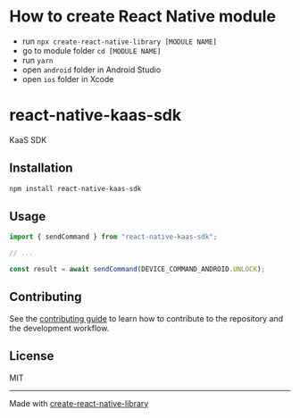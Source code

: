 # How to create React Native module
- run `npx create-react-native-library [MODULE NAME]`
- go to module folder `cd [MODULE NAME]`
- run `yarn`
- open `android` folder in Android Studio
- open `ios` folder in Xcode

# react-native-kaas-sdk
KaaS SDK
## Installation

```sh
npm install react-native-kaas-sdk
```

## Usage

```js
import { sendCommand } from "react-native-kaas-sdk";

// ...

const result = await sendCommand(DEVICE_COMMAND_ANDROID.UNLOCK);
```

## Contributing

See the [contributing guide](CONTRIBUTING.md) to learn how to contribute to the repository and the development workflow.

## License

MIT

---

Made with [create-react-native-library](https://github.com/callstack/react-native-builder-bob)
